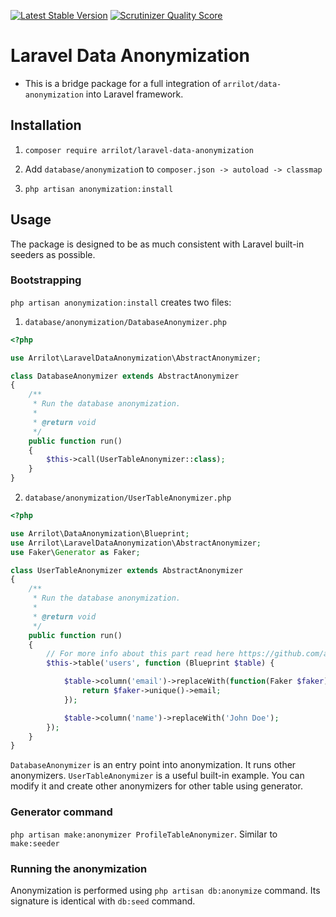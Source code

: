 [![Latest Stable Version](https://poser.pugx.org/arrilot/laravel-data-anonymization/v/stable.svg)](https://packagist.org/packages/arrilot/laravel-data-anonymization/)
[![Scrutinizer Quality Score](https://scrutinizer-ci.com/g/arrilot/laravel-data-anonymization/badges/quality-score.png?b=master)](https://scrutinizer-ci.com/g/arrilot/laravel-data-anonymization/)

# Laravel Data Anonymization

* This is a bridge package for a full integration of `arrilot/data-anonymization` into Laravel framework.

## Installation

1. ```composer require arrilot/laravel-data-anonymization```

2. Add `database/anonymizatio`n to `composer.json -> autoload -> classmap`

3. `php artisan anonymization:install`


## Usage

The package is designed to be as much consistent with Laravel built-in seeders as possible.

### Bootstrapping

`php artisan anonymization:install` creates two files:

1) `database/anonymization/DatabaseAnonymizer.php`

```php
<?php

use Arrilot\LaravelDataAnonymization\AbstractAnonymizer;

class DatabaseAnonymizer extends AbstractAnonymizer
{
    /**
     * Run the database anonymization.
     *
     * @return void
     */
    public function run()
    {
        $this->call(UserTableAnonymizer::class);
    }
}

```

2) `database/anonymization/UserTableAnonymizer.php`

```php
<?php

use Arrilot\DataAnonymization\Blueprint;
use Arrilot\LaravelDataAnonymization\AbstractAnonymizer;
use Faker\Generator as Faker;

class UserTableAnonymizer extends AbstractAnonymizer
{
    /**
     * Run the database anonymization.
     *
     * @return void
     */
    public function run()
    {
        // For more info about this part read here https://github.com/arrilot/data-anonymization
        $this->table('users', function (Blueprint $table) {

            $table->column('email')->replaceWith(function(Faker $faker) {
                return $faker->unique()->email;
            });

            $table->column('name')->replaceWith('John Doe');
        });
    }
}

```

`DatabaseAnonymizer` is an entry point into anonymization. It runs other anonymizers.
`UserTableAnonymizer` is a useful built-in example. You can modify it and create other anonymizers for other table using generator.

### Generator command

`php artisan make:anonymizer ProfileTableAnonymizer`. Similar to `make:seeder`

### Running the anonymization

Anonymization is performed using `php artisan db:anonymize` command.
Its signature is identical with `db:seed` command.

